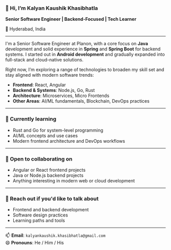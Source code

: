 ### 👋 Hi, I’m **Kalyan Kaushik Khasibhatla**  

**Senior Software Engineer | Backend-Focused | Tech Learner**  

📍 Hyderabad, India  

---

I'm a Senior Software Engineer at Planon, with a core focus on **Java** development and solid experience in **Spring** and **Spring Boot** for backend systems. I started out in **Android development** and gradually expanded into full-stack and cloud-native solutions.

Right now, I’m exploring a range of technologies to broaden my skill set and stay aligned with modern software trends:
- **Frontend**: React, Angular  
- **Backend & Systems**: Node.js, Go, Rust  
- **Architecture**: Microservices, Micro Frontends  
- **Other Areas**: AI/ML fundamentals, Blockchain, DevOps practices  

---

### 🌱 Currently learning
- Rust and Go for system-level programming  
- AI/ML concepts and use cases  
- Modern frontend architecture and DevOps workflows  

---

### 🤝 Open to collaborating on
- Angular or React frontend projects  
- Java or Node.js backend projects  
- Anything interesting in modern web or cloud development  

---

### 💬 Reach out if you'd like to talk about
- Frontend and backend development  
- Software design practices  
- Learning paths and tools  

---

📫 **Email**: `kalyankaushik.khasibhatla@gmail.com`  
😄 **Pronouns**: He / Him / His  
